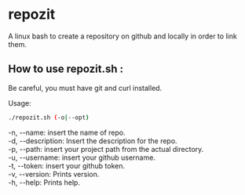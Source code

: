 # repozit

A linux bash to create a repository on github and locally in order to link them. 

## How to use repozit.sh :

Be careful, you must have git and curl installed.

Usage: 

```sh
./repozit.sh (-o|--opt)
```

-n, --name: insert the name of repo.  
-d, --description: Insert the description for the repo.  
-p, --path: insert your project path from the actual directory.  
-u, --username: insert your github username.  
-t, --token: insert your github token.  
-v, --version: Prints version.  
-h, --help: Prints help.  
